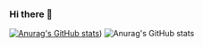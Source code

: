 ### Hi there 👋

[![Anurag's GitHub stats](https://github-readme-stats.vercel.app/api?username=gustavo-freitas)](https://github.com/gustavo-freitatrue&theme=radical))
![Anurag's GitHub stats](https://github-readme-stats.vercel.app/api?username=gustavo-freitas&hide=contribs,prstrue&theme=radical)
